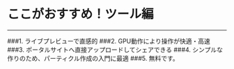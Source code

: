 # ここがおすすめ！ツール編
***
###1. ライブプレビューで<span class="red">直感的</span>
###2. GPU動作により<span class="red">操作が快適・高速</span>
###3. ポータルサイトへ直接アップロードして<span class="red">シェアできる</span>
###4. シンプルな作りのため、<span class="red">パーティクル作成の入門に最適</span>
###5. <span class="red">無料です。</span>

<!--
<i class="fa fa-info-circle"></i>
-->